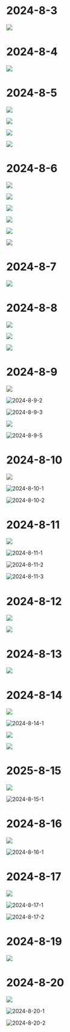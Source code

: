 # 2024-8-3

![](assets/2024-8-3.jpg)

# 2024-8-4

![](../../zhihu/雅可比行列式二重积分/assets/PixPin_2024-08-04_12-25-52.png)

# 2024-8-5

![](assets/2024-8-4.jpg)

![](assets/2024-8-4-1.jpg)

![](assets/2024-8-4-2.jpg)

![](assets/2024-8-5.jpg)

# 2024-8-6

![](assets/2024-8-6.jpg)

![](assets/2024-8-6-1.jpg)

![](assets/2024-8-6-2.jpg)

![](assets/2024-8-6-4.jpg)

![](assets/2024-8-6-3.jpg)

![](assets/2024-8-6-5.jpg)

# 2024-8-7

![](assets/2024-8-7.jpg)

# 2024-8-8

![](assets/2024-8-8.jpg)

![](assets/2024-8-8-3.jpg)

![](assets/2024-8-8-4.jpg)

# 2024-8-9

![](assets/2024-8-9-1.jpg)

![2024-8-9-2](assets/2024-8-9-2.jpg)

![2024-8-9-3](assets/2024-8-9-3.jpg)

![](assets/2024-8-9-4.jpg)

![2024-8-9-5](assets/2024-8-9-5.jpg)

# 2024-8-10

![](assets/2024-8-10.jpg)

![2024-8-10-1](assets/2024-8-10-1.jpg)

![2024-8-10-2](assets/2024-8-10-2.jpg)

# 2024-8-11

![](assets/2024-8-11.jpg)

![2024-8-11-1](assets/2024-8-11-1.jpg)

![2024-8-11-2](assets/2024-8-11-2.jpg)

![2024-8-11-3](assets/2024-8-11-3.jpg)

# 2024-8-12

![](assets/2024-8-12.jpg)

![](assets/2024-8-12-1.jpg)

# 2024-8-13

![](assets/2024-8-13.jpg)

# 2024-8-14

![](assets/2024-8-14.jpg)

![2024-8-14-1](assets/2024-8-14-1.jpg)

![](assets/2024-8-14-2.jpg)

![](assets/2024-8-14-3.jpg)

# 2025-8-15

![](assets/2024-8-15.jpg)

![2024-8-15-1](assets/2024-8-15-1.jpg)

# 2024-8-16

![](assets/2024-8-16.jpg)

![2024-8-16-1](assets/2024-8-16-1.jpg)

# 2024-8-17

![](assets/2024-8-17.jpg)

![2024-8-17-1](assets/2024-8-17-1.jpg)

![2024-8-17-2](assets/2024-8-17-2.jpg)

# 2024-8-19

![](assets/2024-8-19.jpg)

# 2024-8-20

![](assets/2024-8-20.jpg)

![2024-8-20-1](assets/2024-8-20-1.jpg)

![2024-8-20-2](assets/2024-8-20-2.jpg)

